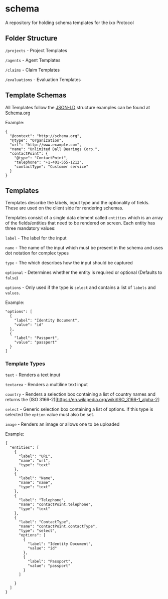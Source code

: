 # schema
A repository for holding schema templates for the ixo Protocol

## Folder Structure
`/projects` - Project Templates

`/agents` - Agent Templates

`/claims` - Claim Templates

`/evaluations` - Evaluation Templates

## Template Schemas
All Templates follow the [JSON-LD](https://developers.google.com/search/docs/guides/intro-structured-data) structure examples can be found at [Schema.org](http://schema.org)

Example:
```
{
  "@context": "http://schema.org",
  "@type": "Organization",
  "url": "http://www.example.com",
  "name": "Unlimited Ball Bearings Corp.",
  "contactPoint": {
    "@type": "ContactPoint",
    "telephone": "+1-401-555-1212",
    "contactType": "Customer service"
  }
}
```

## Templates
Templates describe the labels, input type and the optionality of fields.  These are used on the client side for rendering schemas.

Templates consist of a single data element called `entities` which is an array of the fields/entities that need to be rendered on screen. Each entity has three mandatory values:

`label` - The label for the input

`name` - The name of the input which must be present in the schema and uses dot notation for complex types

`type` - The which describes how the input should be captured

`optional` - Determines whether the entity is required or optional (Defaults to `false`)

`options` - Only used if the type is `select` and contains a list of `labels` and `values`.

Example:
```
"options": [
  {
    "label": "Identity Document", 
    "value": "id"
  },
  {
    "label": "Passport",
    "value": "passport"
  }
]
```

### Template Types
`text` - Renders a text input

`textarea` - Renders a multiline text input

`country` - Renders a selection box containing a list of country names and returns the (ISO 3166-2)[https://en.wikipedia.org/wiki/ISO_3166-1_alpha-2]

`select` - Generic selection box containing a list of options.  If this type is selected the `option` value must also be set.

`image` - Renders an image or allows one to be uploaded






Example:
```
{
  "entities": [
    {
      "label": "URL",
      "name": "url",
      "type": "text"
    },
    {
      "label": "Name",
      "name": "name",
      "type": "text"
    },
    {
      "label": "Telephone",
      "name": "contactPoint.telephone",
      "type": "text"
    },
    {
      "label": "ContactType",
      "name": "contactPoint.contactType",
      "type": "select",
      "options": [
        {
          "label": "Identity Document", 
          "value": "id"
        },
        {
          "label": "Passport",
          "value": "passport"
        }
      ]

    }
  ]
}

```